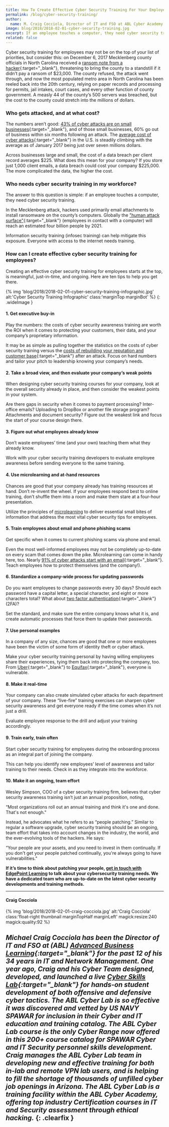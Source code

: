 ```yaml
---
title: How To Create Effective Cyber Security Training For Your Employees
permalink: /blog/cyber-security-training/
author:
  name: M. Craig Cocciola, Director of IT and FSO at ABL Cyber Academy
image: blog/2018/2018-02-01-cyber-security-training.jpg
excerpt: If an employee touches a computer, they need cyber security training. Here's how to make it actually worth their (and your) time.
related: false
---
```

Cyber security training for employees may not be on the top of your list of priorities, but consider this: on December 6, 2017 Mecklenberg county officials in North Carolina received a [ransom note from a hacker](https://www.washingtonpost.com/national/the-latest-disruption-from-county-cyberattack-continues/2017/12/07/22b6673e-db7b-11e7-a241-0848315642d0_story.html?utm_term=.09743185832b){:target="_blank"}, threatening to bring the county to a standstill if it didn’t pay a ransom of $23,000. The county refused, the attack went through, and now the most populated metro area in North Carolina has been reeled back into the 20th century, relying on paper records and processing for permits, jail intakes, court cases, and every other function of county government. A measly 44 of the county’s 500 servers was breached, but the cost to the county could stretch into the millions of dollars.

### Who gets attacked, and at what cost?

The numbers aren’t good: [43% of cyber attacks are on small businesses](https://smallbiztrends.com/2017/01/cyber-security-statistics-small-business.html){:target="_blank"}, and of those small businesses, 60% go out of business within six months following an attack. The [average cost of cyber attacks](https://www.scrypt.com/blog/average-cost-data-breach-2017-3-62-million/){:target="_blank"} in the U.S. is steadily climbing with the average as of January 2017 being just over seven millions dollars.

Across businesses large and small, the cost of a data breach per client record averages $225. What does this mean for your company? If you store just 1,000 client emails, a data breach could cost your company $225,000. The more complicated the data, the higher the cost.

### Who needs cyber security training in my workforce?

The answer to this question is simple: if an employee touches a computer, they need cyber security training.

In the Mecklenberg attack, hackers used primarily email attachments to install ransomware on the county’s computers. Globally the ["human attack surface"](https://www.csoonline.com/article/3149510/security/the-human-attack-surface-counting-it-all-up.html){:target="_blank"} (employees in contact with a computer) will reach an estimated four billion people by 2021.

Information security training (infosec training) can help mitigate this exposure. Everyone with access to the internet needs training.

### How can I create effective cyber security training for employees?

Creating an effective cyber security training for employees starts at the top, is meaningful, just-in-time, and ongoing. Here are ten tips to help you get there.

<!-- TODO: jekyll-assets-v3 -->
{% img 'blog/2018/2018-02-01-cyber-security-training-infographic.jpg'
   alt:'Cyber Security Training Infographic'
   class:'marginTop marginBot' %}
{: .wideImage }

#### 1. Get executive buy-in

Play the numbers: the costs of cyber security awareness training are worth the ROI when it comes to protecting your customers, their data, and your company’s proprietary information.

It may be as simple as pulling together the statistics on the costs of cyber security training versus the [costs of rebuilding your reputation and customer base](https://www.ibm.com/security/data-breach){:target="_blank"} after an attack. Focus on hard numbers and tailor your pitch to leadership knowing your company’s needs.

#### 2. Take a broad view, and then evaluate your company’s weak points

When designing cyber security training courses for your company, look at the overall security already in place, and then consider the weakest points in your system.

Are there gaps in security when it comes to payment processing? Inter-office emails? Uploading to DropBox or another file storage program? Attachments and document security? Figure out the weakest link and focus the start of your course design there.

#### 3. Figure out what employees already know

Don’t waste employees’ time (and your own) teaching them what they already know.

Work with your cyber security training developers to evaluate employee awareness before sending everyone to the same training.

#### 4. Use microlearning and at-hand resources

Chances are good that your company already has training resources at hand. Don’t re-invent the wheel. If your employees respond best to online training, don’t shuffle them into a room and make them stare at a four-hour presentation.

Utilize the principles of [microlearning](/blog/microlearning) to deliver essential small bites of information that address the most vital cyber security tips for employees.

#### 5. Train employees about email and phone phishing scams

Get specific when it comes to current phishing scams via phone and email.

Even the most well-informed employees may not be completely up-to-date on every scam that comes down the pike. Microlearning can come in handy here, too. Nearly [91% of cyber attacks start with an email](https://phishme.com/enterprise-phishing-susceptibility-report){:target="_blank"}. Teach employees how to protect themselves (and the company!).

#### 6. Standardize a company-wide process for updating passwords

Do you want employees to change passwords every 30 days? Should each password have a capital letter, a special character, and eight or more characters total? What about [two factor authentication](https://www.cnet.com/news/two-factor-authentication-what-you-need-to-know-faq/){:target="_blank"} (2FA)?

Set the standard, and make sure the entire company knows what it is, and create automatic processes that force them to update their passwords.

#### 7. Use personal examples

In a company of any size, chances are good that one or more employees have been the victim of some form of identity theft or cyber attack.

Make your cyber security training personal by having willing employees share their experiences, tying them back into protecting the company, too. From [Uber](https://www.bloomberg.com/news/articles/2017-11-21/uber-concealed-cyberattack-that-exposed-57-million-people-s-data){:target="_blank"} to [Equifax](https://www.nytimes.com/2017/09/07/business/equifax-cyberattack.html){:target="_blank"}, everyone is vulnerable.

#### 8. Make it real-time

Your company can also create simulated cyber attacks for each department of your company. These “live-fire” training exercises can sharpen cyber security awareness and get everyone ready if the time comes when it’s not just a drill.

Evaluate employee response to the drill and adjust your training accordingly.

#### 9. Train early, train often

Start cyber security training for employees during the onboarding process as an integral part of joining the company.

This can help you identify new employees’ level of awareness and tailor training to their needs. Check in as they integrate into the workforce.

#### 10. Make it an ongoing, team effort

Wesley Simpson, COO of a cyber security training firm, believes that cyber security awareness training isn’t just an annual proposition, noting,

“Most organizations roll out an annual training and think it's one and done. That's not enough."

Instead, he advocates what he refers to as “people patching.” Similar to regular a software upgrade, cyber security training should be an ongoing, team effort that takes into account changes in the industry, the world, and the ever-evolving tools of the hackers. He says:

“Your people are your assets, and you need to invest in them continually. If you don't get your people patched continually, you're always going to have vulnerabilities."

**If it’s time to think about patching your people, [get in touch with EdgePoint Learning](/) to talk about your cybersecurity training needs. We have a dedicated team who are up-to-date on the latest cyber security developments and training methods.**

---
#### Craig Cocciola

<!-- TODO: jekyll-assets-v3 -->
{% img 'blog/2018/2018-02-01-craig-cocciola.jpg'
   alt:'Craig Cocciola'
   class:'float-right thumbnail marginTopHalf marginLeft'
   magick:resize:240
   magick:quality:92 %}

*Michael Craig Cocciola has been the Director of IT and FSO at (ABL) [Advanced Business Learning](http://ablcyberacademy.com/){:target="_blank"} for the past 12 of his 34 years in IT and Network Management. One year ago, Craig and his Cyber Team designed, developed, and launched a live [Cyber Skills Lab](https://ablcyberlab.com/){:target="_blank"} for hands-on student development of both offensive and defensive cyber tactics. The ABL Cyber Lab is so effective it was discovered and vetted by US NAVY SPAWAR for inclusion in their Cyber and IT education and training catalog. The ABL Cyber Lab course is the only Cyber Range now offered in this 200+ course catalog for SPAWAR Cyber and IT Security personnel skills development. Craig manages the ABL Cyber Lab team in developing new and effective training for both in-lab and remote VPN lab users, and is helping to fill the shortage of thousands of unfilled cyber job openings in Arizona. The ABL Cyber Lab is a training facility within the ABL Cyber Academy, offering top industry Certification courses in IT and Security assessment through ethical hacking.*
{: .clearfix }
---
